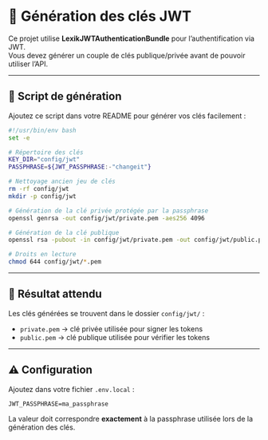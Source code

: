 # 🔑 Génération des clés JWT

Ce projet utilise **LexikJWTAuthenticationBundle** pour l’authentification via JWT.  
Vous devez générer un couple de clés publique/privée avant de pouvoir utiliser l’API.

---

## 📌 Script de génération

Ajoutez ce script dans votre README pour générer vos clés facilement :

```bash
#!/usr/bin/env bash
set -e

# Répertoire des clés
KEY_DIR="config/jwt"
PASSPHRASE=${JWT_PASSPHRASE:-"changeit"}

# Nettoyage ancien jeu de clés
rm -rf config/jwt  
mkdir -p config/jwt  

# Génération de la clé privée protégée par la passphrase
openssl genrsa -out config/jwt/private.pem -aes256 4096

# Génération de la clé publique
openssl rsa -pubout -in config/jwt/private.pem -out config/jwt/public.pem

# Droits en lecture
chmod 644 config/jwt/*.pem
```

---

## 📂 Résultat attendu

Les clés générées se trouvent dans le dossier `config/jwt/` :

- `private.pem` → clé privée utilisée pour signer les tokens  
- `public.pem` → clé publique utilisée pour vérifier les tokens  

---

## ⚠️ Configuration

Ajoutez dans votre fichier `.env.local` :

```dotenv
JWT_PASSPHRASE=ma_passphrase
```

La valeur doit correspondre **exactement** à la passphrase utilisée lors de la génération des clés.
